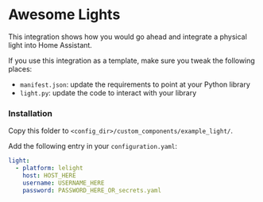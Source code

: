 # Awesome Lights

This integration shows how you would go ahead and integrate a physical light into Home Assistant.

If you use this integration as a template, make sure you tweak the following places:

 - `manifest.json`: update the requirements to point at your Python library
 - `light.py`: update the code to interact with your library

### Installation

Copy this folder to `<config_dir>/custom_components/example_light/`.

Add the following entry in your `configuration.yaml`:

```yaml
light:
  - platform: lelight
    host: HOST_HERE
    username: USERNAME_HERE
    password: PASSWORD_HERE_OR_secrets.yaml
```
